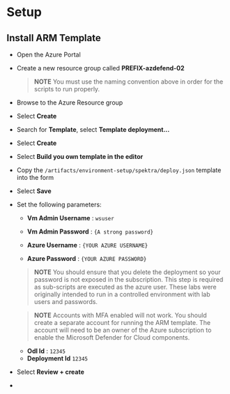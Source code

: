 # Setup

## Install ARM Template

- Open the Azure Portal
- Create a new resource group called **PREFIX-azdefend-02**

    > **NOTE** You must use the naming convention above in order for the scripts to run properly.

- Browse to the Azure Resource group
- Select **Create**
- Search for **Template**, select **Template deployment...**
- Select **Create**
- Select **Build you own template in the editor**
- Copy the `/artifacts/environment-setup/spektra/deploy.json` template into the form
- Select **Save**
- Set the following parameters:
  - **Vm Admin Username** : `wsuser`
  - **Vm Admin Password** : `{A strong password}`

  - **Azure Username** : `{YOUR AZURE USERNAME}`
  - **Azure Password** : `{YOUR AZURE PASSWORD}`
  
  > **NOTE** You should ensure that you delete the deployment so your password is not exposed in the subscription.  This step is required as sub-scripts are executed as the azure user.  These labs were originally intended to run in a controlled environment with lab users and passwords.

  > **NOTE** Accounts with MFA enabled will not work. You should create a separate account for running the ARM template.  The account will need to be an owner of the Azure subscription to enable the Microsoft Defender for Cloud components.

  - **Odl Id** : `12345`
  - **Deployment Id** `12345`

- Select **Review + create**
- 